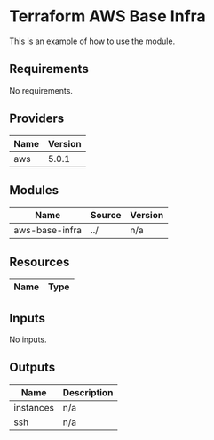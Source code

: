 # Terraform AWS Base Infra

This is an example of how to use the module.

## Requirements

No requirements.

## Providers

| Name | Version |
|------|---------|
| aws | 5.0.1 |

## Modules

| Name | Source | Version |
|------|--------|---------|
| aws-base-infra | ../ | n/a |

## Resources

| Name | Type |
|------|------|

## Inputs

No inputs.

## Outputs

| Name | Description |
|------|-------------|
| instances | n/a |
| ssh | n/a |
